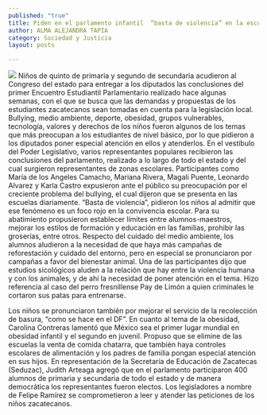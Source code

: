 ```yaml
---
published: "true"
title: Piden en el parlamento infantil  “basta de violencia” en la escuela
author: ALMA ALEJANDRA TAPIA
category: Sociedad y Justicia
layout: posts

---
```


![](http://i.imgur.com/XFI24tVm.jpg)
Niños de quinto de primaria y segundo de secundaria acudieron al Congreso del estado para entregar a los diputados las conclusiones del primer Encuentro Estudiantil Parlamentario realizado hace algunas semanas, con el que se busca que las demandas y propuestas de los estudiantes zacatecanos sean tomadas en cuenta para la legislación local.
Bullying, medio ambiente, deporte, obesidad, grupos vulnerables, tecnología, valores y derechos de los niños fueron algunos de los temas que más preocupan a los estudiantes de nivel básico, por lo que pidieron a los diputados poner especial atención en ellos y atenderlos. 
En el vestíbulo del Poder Legislativo, varios representantes populares recibieron las conclusiones del parlamento, realizado a lo largo de todo el estado y del cual surgieron representantes de zonas escolares. 
Participantes como María de los Angeles Camacho, Mariana Rivera, Magali Puente, Leonardo Alvarez y Karla Castro expusieron ante el público su preocupación por el creciente problema del bullying, el cual dijeron que se presenta en las escuelas diariamente. “Basta de violencia”, pidieron los niños al admitir que ese fenómeno es un foco rojo en la convivencia escolar.
Para su abatimiento propusieron establecer límites entre alumnos-maestros, mejorar los estilos de formación y educación en las familias, prohibir las groserías, entre otros.
Respecto del cuidado del medio ambiente, los alumnos aludieron a la necesidad de que haya más campañas de reforestación y cuidado del entorno, pero en especial se pronunciaron por campañas a favor del bienestar animal.
Una de las participantes dijo que estudios sicológicos aluden a la relación que hay entre la violencia humana y con los animales, y de ahí la necesidad de poner atención en el tema. Hizo referencia al caso del perro fresnillense Pay de Limón a quien criminales le cortaron sus patas para entrenarse.


Los niños se pronunciaron también por mejorar el servicio de la recolección de basura, “como se hace en el DF”. En cuanto al tema de la obesidad, Carolina Contreras lamentó que México sea el primer lugar mundial en obesidad infantil y el segundo en juvenil.
Propuso que se elimine de las escuelas la venta de comida chatarra, que también haya controles escolares de alimentación y los padres de familia pongan especial atención en sus hijos.
En representación de la Secretaría de Educación de Zacatecas (Seduzac), Judith Arteaga agregó que en el parlamento participaron 400 alumnos de primaria y secundaria de todo el estado y de manera democrática los representantes fueron electos. Los legisladores a nombre de Felipe Ramírez se comprometieron a leer y atender las peticiones de los niños zacatecanos.

